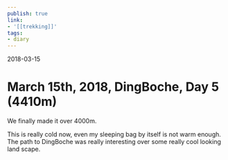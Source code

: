```yaml
---
publish: true
link:
- '[[trekking]]'
tags:
- diary
---
```

2018-03-15

# March 15th, 2018, DingBoche, Day 5 (4410m)

We finally made it over 4000m.

This is really cold now, even my sleeping bag by itself is not warm enough. The path to DingBoche was really interesting over some really cool looking land scape.